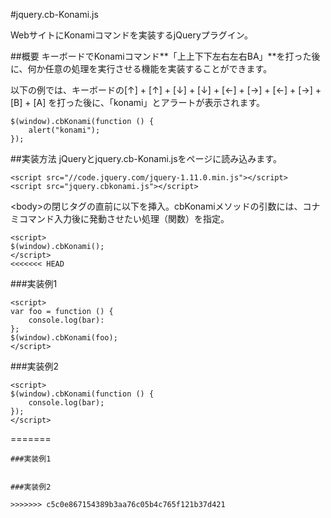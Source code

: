#jquery.cb-Konami.js

WebサイトにKonamiコマンドを実装するjQueryプラグイン。

##概要
キーボードでKonamiコマンド**「上上下下左右左右BA」**を打った後に、何か任意の処理を実行させる機能を実装することができます。  
  
以下の例では、キーボードの[↑] + [↑] + [↓] + [↓] + [←] + [→] + [←] + [→] + [B] + [A] 
を打った後に、「konami」とアラートが表示されます。
```
$(window).cbKonami(function () {
	alert("konami");
});
```

##実装方法
jQueryとjquery.cb-Konami.jsをページに読み込みます。
```
<script src="//code.jquery.com/jquery-1.11.0.min.js"></script>
<script src="jquery.cbkonami.js"></script>
```

&lt;body&gt;の閉じタグの直前に以下を挿入。cbKonamiメソッドの引数には、コナミコマンド入力後に発動させたい処理（関数）を指定。
```
<script>
$(window).cbKonami();
</script>
<<<<<<< HEAD
```
###実装例1
```
<script>
var foo = function () {
	console.log(bar):
};
$(window).cbKonami(foo);
</script>
```

###実装例2
```
<script>
$(window).cbKonami(function () {
	console.log(bar);
});
</script>
```
=======
```
###実装例1
```
<script>
var foo = function () {
	console.log(bar):
};
$(window).cbKonami(foo);
</script>
```

###実装例2
```
<script>
$(window).cbKonami(function () {
	console.log(bar);
});
</script>
```
>>>>>>> c5c0e867154389b3aa76c05b4c765f121b37d421
